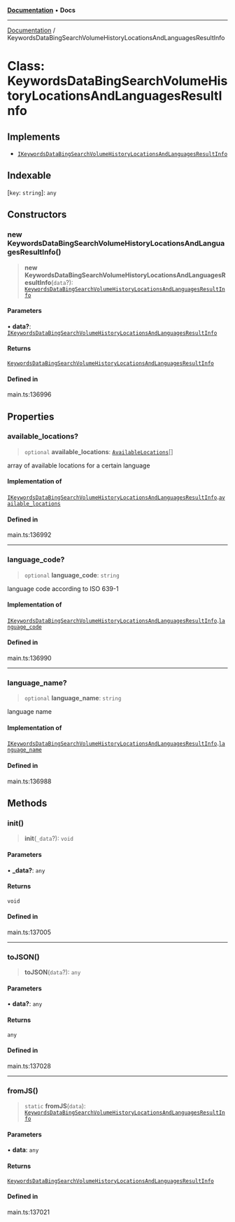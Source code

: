 [**Documentation**](../README.md) • **Docs**

***

[Documentation](../globals.md) / KeywordsDataBingSearchVolumeHistoryLocationsAndLanguagesResultInfo

# Class: KeywordsDataBingSearchVolumeHistoryLocationsAndLanguagesResultInfo

## Implements

- [`IKeywordsDataBingSearchVolumeHistoryLocationsAndLanguagesResultInfo`](../interfaces/IKeywordsDataBingSearchVolumeHistoryLocationsAndLanguagesResultInfo.md)

## Indexable

 \[`key`: `string`\]: `any`

## Constructors

### new KeywordsDataBingSearchVolumeHistoryLocationsAndLanguagesResultInfo()

> **new KeywordsDataBingSearchVolumeHistoryLocationsAndLanguagesResultInfo**(`data`?): [`KeywordsDataBingSearchVolumeHistoryLocationsAndLanguagesResultInfo`](KeywordsDataBingSearchVolumeHistoryLocationsAndLanguagesResultInfo.md)

#### Parameters

• **data?**: [`IKeywordsDataBingSearchVolumeHistoryLocationsAndLanguagesResultInfo`](../interfaces/IKeywordsDataBingSearchVolumeHistoryLocationsAndLanguagesResultInfo.md)

#### Returns

[`KeywordsDataBingSearchVolumeHistoryLocationsAndLanguagesResultInfo`](KeywordsDataBingSearchVolumeHistoryLocationsAndLanguagesResultInfo.md)

#### Defined in

main.ts:136996

## Properties

### available\_locations?

> `optional` **available\_locations**: [`AvailableLocations`](AvailableLocations.md)[]

array of available locations for a certain language

#### Implementation of

[`IKeywordsDataBingSearchVolumeHistoryLocationsAndLanguagesResultInfo`](../interfaces/IKeywordsDataBingSearchVolumeHistoryLocationsAndLanguagesResultInfo.md).[`available_locations`](../interfaces/IKeywordsDataBingSearchVolumeHistoryLocationsAndLanguagesResultInfo.md#available_locations)

#### Defined in

main.ts:136992

***

### language\_code?

> `optional` **language\_code**: `string`

language code according to ISO 639-1

#### Implementation of

[`IKeywordsDataBingSearchVolumeHistoryLocationsAndLanguagesResultInfo`](../interfaces/IKeywordsDataBingSearchVolumeHistoryLocationsAndLanguagesResultInfo.md).[`language_code`](../interfaces/IKeywordsDataBingSearchVolumeHistoryLocationsAndLanguagesResultInfo.md#language_code)

#### Defined in

main.ts:136990

***

### language\_name?

> `optional` **language\_name**: `string`

language name

#### Implementation of

[`IKeywordsDataBingSearchVolumeHistoryLocationsAndLanguagesResultInfo`](../interfaces/IKeywordsDataBingSearchVolumeHistoryLocationsAndLanguagesResultInfo.md).[`language_name`](../interfaces/IKeywordsDataBingSearchVolumeHistoryLocationsAndLanguagesResultInfo.md#language_name)

#### Defined in

main.ts:136988

## Methods

### init()

> **init**(`_data`?): `void`

#### Parameters

• **\_data?**: `any`

#### Returns

`void`

#### Defined in

main.ts:137005

***

### toJSON()

> **toJSON**(`data`?): `any`

#### Parameters

• **data?**: `any`

#### Returns

`any`

#### Defined in

main.ts:137028

***

### fromJS()

> `static` **fromJS**(`data`): [`KeywordsDataBingSearchVolumeHistoryLocationsAndLanguagesResultInfo`](KeywordsDataBingSearchVolumeHistoryLocationsAndLanguagesResultInfo.md)

#### Parameters

• **data**: `any`

#### Returns

[`KeywordsDataBingSearchVolumeHistoryLocationsAndLanguagesResultInfo`](KeywordsDataBingSearchVolumeHistoryLocationsAndLanguagesResultInfo.md)

#### Defined in

main.ts:137021
